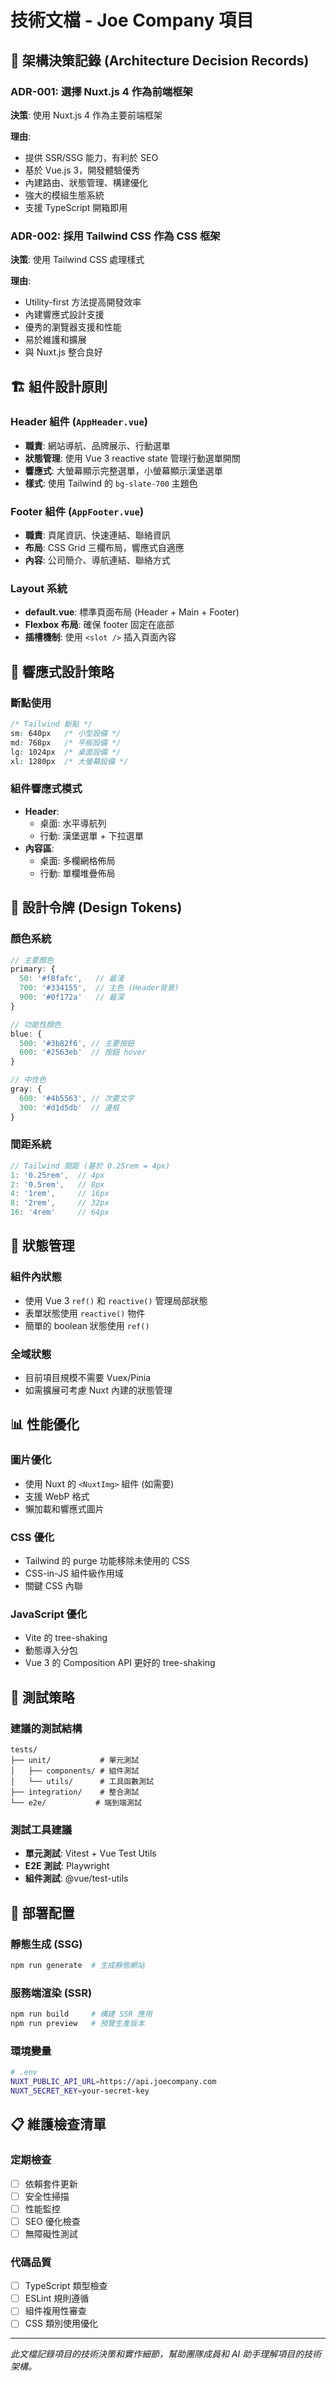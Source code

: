 # 技術文檔 - Joe Company 項目

## 🔧 架構決策記錄 (Architecture Decision Records)

### ADR-001: 選擇 Nuxt.js 4 作為前端框架

**決策**: 使用 Nuxt.js 4 作為主要前端框架

**理由**:

- 提供 SSR/SSG 能力，有利於 SEO
- 基於 Vue.js 3，開發體驗優秀
- 內建路由、狀態管理、構建優化
- 強大的模組生態系統
- 支援 TypeScript 開箱即用

### ADR-002: 採用 Tailwind CSS 作為 CSS 框架

**決策**: 使用 Tailwind CSS 處理樣式

**理由**:

- Utility-first 方法提高開發效率
- 內建響應式設計支援
- 優秀的瀏覽器支援和性能
- 易於維護和擴展
- 與 Nuxt.js 整合良好

## 🏗️ 組件設計原則

### Header 組件 (`AppHeader.vue`)

- **職責**: 網站導航、品牌展示、行動選單
- **狀態管理**: 使用 Vue 3 reactive state 管理行動選單開關
- **響應式**: 大螢幕顯示完整選單，小螢幕顯示漢堡選單
- **樣式**: 使用 Tailwind 的 `bg-slate-700` 主題色

### Footer 組件 (`AppFooter.vue`)

- **職責**: 頁尾資訊、快速連結、聯絡資訊
- **布局**: CSS Grid 三欄布局，響應式自適應
- **內容**: 公司簡介、導航連結、聯絡方式

### Layout 系統

- **default.vue**: 標準頁面布局 (Header + Main + Footer)
- **Flexbox 布局**: 確保 footer 固定在底部
- **插槽機制**: 使用 `<slot />` 插入頁面內容

## 📱 響應式設計策略

### 斷點使用

```css
/* Tailwind 斷點 */
sm: 640px   /* 小型設備 */
md: 768px   /* 平板設備 */
lg: 1024px  /* 桌面設備 */
xl: 1280px  /* 大螢幕設備 */
```

### 組件響應式模式

- **Header**:
  - 桌面: 水平導航列
  - 行動: 漢堡選單 + 下拉選單
- **內容區**:
  - 桌面: 多欄網格佈局
  - 行動: 單欄堆疊佈局

## 🎨 設計令牌 (Design Tokens)

### 顏色系統

```javascript
// 主要顏色
primary: {
  50: '#f8fafc',   // 最淺
  700: '#334155',  // 主色 (Header背景)
  900: '#0f172a'   // 最深
}

// 功能性顏色
blue: {
  500: '#3b82f6', // 主要按鈕
  600: '#2563eb'  // 按鈕 hover
}

// 中性色
gray: {
  600: '#4b5563', // 次要文字
  300: '#d1d5db'  // 邊框
}
```

### 間距系統

```javascript
// Tailwind 間距 (基於 0.25rem = 4px)
1: '0.25rem',  // 4px
2: '0.5rem',   // 8px
4: '1rem',     // 16px
8: '2rem',     // 32px
16: '4rem'     // 64px
```

## 🔄 狀態管理

### 組件內狀態

- 使用 Vue 3 `ref()` 和 `reactive()` 管理局部狀態
- 表單狀態使用 `reactive()` 物件
- 簡單的 boolean 狀態使用 `ref()`

### 全域狀態

- 目前項目規模不需要 Vuex/Pinia
- 如需擴展可考慮 Nuxt 內建的狀態管理

## 📊 性能優化

### 圖片優化

- 使用 Nuxt 的 `<NuxtImg>` 組件 (如需要)
- 支援 WebP 格式
- 懶加載和響應式圖片

### CSS 優化

- Tailwind 的 purge 功能移除未使用的 CSS
- CSS-in-JS 組件級作用域
- 關鍵 CSS 內聯

### JavaScript 優化

- Vite 的 tree-shaking
- 動態導入分包
- Vue 3 的 Composition API 更好的 tree-shaking

## 🧪 測試策略

### 建議的測試結構

```
tests/
├── unit/           # 單元測試
│   ├── components/ # 組件測試
│   └── utils/      # 工具函數測試
├── integration/    # 整合測試
└── e2e/           # 端到端測試
```

### 測試工具建議

- **單元測試**: Vitest + Vue Test Utils
- **E2E 測試**: Playwright
- **組件測試**: @vue/test-utils

## 🚀 部署配置

### 靜態生成 (SSG)

```bash
npm run generate  # 生成靜態網站
```

### 服務端渲染 (SSR)

```bash
npm run build     # 構建 SSR 應用
npm run preview   # 預覽生產版本
```

### 環境變量

```bash
# .env
NUXT_PUBLIC_API_URL=https://api.joecompany.com
NUXT_SECRET_KEY=your-secret-key
```

## 📋 維護檢查清單

### 定期檢查

- [ ] 依賴套件更新
- [ ] 安全性掃描
- [ ] 性能監控
- [ ] SEO 優化檢查
- [ ] 無障礙性測試

### 代碼品質

- [ ] TypeScript 類型檢查
- [ ] ESLint 規則遵循
- [ ] 組件複用性審查
- [ ] CSS 類別使用優化

---

_此文檔記錄項目的技術決策和實作細節，幫助團隊成員和 AI 助手理解項目的技術架構。_

